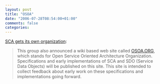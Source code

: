 ```yaml
---
layout: post
title: "OSOA"
date: "2006-07-28T08:54:00+01:00"
comments: false
categories: 
---
```


<p><a href="http://www.infoq.com/news/Service-Component-Architecture">SCA gets its own organization</a>: </p>

<blockquote>
<p>This group also announced a wiki based web site called <a href="http://osoa.org/display/Main/Home">OSOA.ORG</a>, which stands for Open Service Oriented Architecture Organization. Specifications and early implementations of SCA and SDO (Service Data Objects) will be published on this site. This site is intended to collect feedback about early work on these specifications and implementations going forward.</p>
</blockquote>


